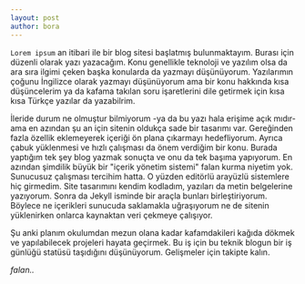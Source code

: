 ```yaml
---
layout: post
author: bora
---
```

`Lorem ipsum` an itibari ile bir blog sitesi başlatmış bulunmaktayım. Burası için düzenli olarak yazı yazacağım. Konu genellikle teknoloji ve yazılım olsa da ara sıra ilgimi çeken başka konularda da yazmayı düşünüyorum. Yazılarımın çoğunu İngilizce olarak yazmayı düşünüyorum ama bir konu hakkında kısa  düşüncelerim ya da kafama takılan soru işaretlerini dile getirmek için kısa kısa Türkçe yazılar da yazabilrim.

İleride durum ne olmuştur bilmiyorum -ya da bu yazı hala erişime açık mıdır- ama en azından şu an için sitenin oldukça sade bir tasarımı var. Gereğinden fazla özellik eklemeyerek içeriği ön plana çıkarmayı hedefliyorum. Ayrıca çabuk yüklenmesi ve hızlı çalışması da önem verdiğim bir konu. Burada yaptığım tek şey blog yazmak sonuçta ve onu da tek başıma yapıyorum. En azından şimdilik büyük bir "içerik yönetim sistemi" falan kurma niyetim yok. Sunucusuz çalışması tercihim hatta. O yüzden editörlü arayüzlü sistemlere hiç girmedim. Site tasarımını kendim kodladım, yazıları da metin belgelerine yazıyorum. Sonra da Jekyll isminde bir araçla bunları birleştiriyorum. Böylece ne içerikleri sunucuda saklamakla uğraşıyorum ne de sitenin yüklenirken onlarca kaynaktan veri çekmeye çalışıyor.

Şu anki planım okulumdan mezun olana kadar kafamdakileri kağıda dökmek ve yapılabilecek projeleri hayata geçirmek. Bu iş için bu teknik blogun bir iş günlüğü statüsü taşıdığını düşünüyorum. Gelişmeler için takipte kalın.

_falan.._